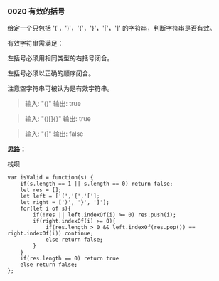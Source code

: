 ### 0020 有效的括号

给定一个只包括 '('，')'，'{'，'}'，'['，']' 的字符串，判断字符串是否有效。

有效字符串需满足：

左括号必须用相同类型的右括号闭合。

左括号必须以正确的顺序闭合。

注意空字符串可被认为是有效字符串。

>输入: "()"
输出: true

>输入: "()[]{}"
输出: true

>输入: "(]"
输出: false

**思路：**

栈呗

```
var isValid = function(s) {
    if(s.length == 1 || s.length == 0) return false;
    let res = [];
    let left = ['(','{','['];
    let right = [')', '}', ']'];
    for(let i of s){
        if(!res || left.indexOf(i) >= 0) res.push(i);
        if(right.indexOf(i) >= 0){
            if(res.length > 0 && left.indexOf(res.pop()) == right.indexOf(i)) continue;
            else return false;
        }
    }
    if(res.length == 0) return true
    else return false;
};
```
